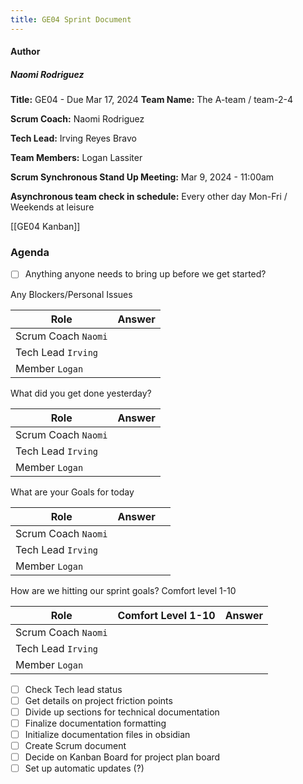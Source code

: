 ```yaml
---
title: GE04 Sprint Document
---
```

#### Author
##### Naomi Rodriguez

**Title:** GE04 - Due Mar 17, 2024
**Team Name:** The A-team / team-2-4

__Scrum Coach:__ Naomi Rodriguez

__Tech Lead:__ Irving Reyes Bravo

__Team Members:__ Logan Lassiter

__Scrum Synchronous Stand Up Meeting:__ Mar 9, 2024 - 11:00am

__Asynchronous team check in schedule:__ Every other day Mon-Fri / Weekends at leisure

[[GE04 Kanban]]
### Agenda


- [ ] Anything anyone needs to bring up before we get started?

Any Blockers/Personal Issues

| Role                | Answer |
| ------------------- | ------ |
| Scrum Coach `Naomi` |        |
| Tech Lead `Irving`  |        |
| Member `Logan`      |        |

What did you get done yesterday?

| Role                | Answer |
| ------------------- | ------ |
| Scrum Coach `Naomi` |        |
| Tech Lead `Irving`  |        |
| Member `Logan`      |        |

What are your Goals for today

| Role                | Answer |     |
| ------------------- | ------ | --- |
| Scrum Coach `Naomi` |        |     |
| Tech Lead `Irving`  |        |     |
| Member `Logan`      |        |     |

How are we hitting our sprint goals? Comfort level 1-10

| Role                | Comfort Level 1-10 | Answer |
| ------------------- | ------------------ | ------ |
| Scrum Coach `Naomi` |                    |        |
| Tech Lead `Irving`  |                    |        |
| Member `Logan`      |                    |        |

- [ ] Check Tech lead status
- [ ] Get details on project friction points
- [ ] Divide up sections for technical documentation
- [ ] Finalize documentation formatting
- [ ] Initialize documentation files in obsidian
- [ ] Create Scrum document
- [ ] Decide on Kanban Board for project plan board
- [ ] Set up automatic updates (?)
